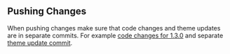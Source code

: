## Pushing Changes

When pushing changes make sure that code changes and theme updates are in separate commits. For example [code changes for 1.3.0](https://github.com/golf1052/base16-generator/commit/4eab7a3b13ad951adf1984f1827a7f58480cd208) and separate [theme update commit](https://github.com/golf1052/base16-generator/commit/a331be7eb4b45bc980ebdf7058c59c09b393b12a).

